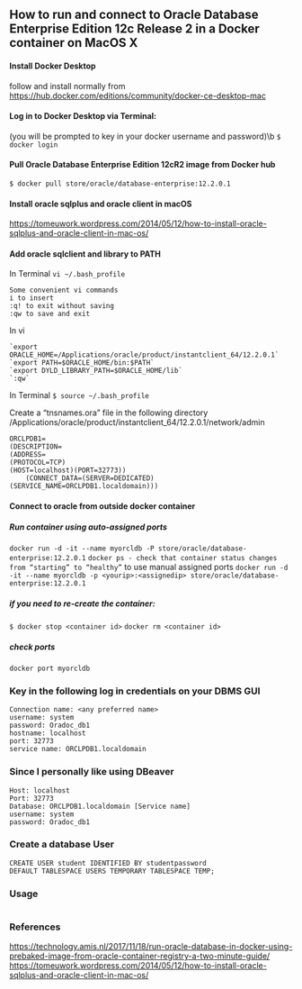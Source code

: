 ## How to run and connect to Oracle Database Enterprise Edition 12c Release 2 in a Docker container on MacOS X

#### Install Docker Desktop 
follow and install normally from https://hub.docker.com/editions/community/docker-ce-desktop-mac
#### Log in to Docker Desktop via Terminal:
(you will be prompted to key in your docker username and password)\b
`$ docker login`
#### Pull Oracle Database Enterprise Edition 12cR2 image from Docker hub
`$ docker pull store/oracle/database-enterprise:12.2.0.1`

#### Install oracle sqlplus and oracle client in macOS
https://tomeuwork.wordpress.com/2014/05/12/how-to-install-oracle-sqlplus-and-oracle-client-in-mac-os/

#### Add oracle sqlclient and library to PATH
In Terminal
`vi ~/.bash_profile`
```
Some convenient vi commands
i to insert
:q! to exit without saving
:qw to save and exit
```
In vi
```
`export ORACLE_HOME=/Applications/oracle/product/instantclient_64/12.2.0.1`
`export PATH=$ORACLE_HOME/bin:$PATH`
`export DYLD_LIBRARY_PATH=$ORACLE_HOME/lib`
`:qw`
```
In Terminal
`$ source ~/.bash_profile`

Create a “tnsnames.ora” file in the following directory 
/Applications/oracle/product/instantclient_64/12.2.0.1/network/admin
```
ORCLPDB1=
(DESCRIPTION=
(ADDRESS=
(PROTOCOL=TCP)
(HOST=localhost)(PORT=32773))
    (CONNECT_DATA=(SERVER=DEDICATED)(SERVICE_NAME=ORCLPDB1.localdomain)))
```

#### Connect to oracle from outside docker container
##### Run container using auto-assigned ports
`docker run -d -it --name myorcldb -P store/oracle/database-enterprise:12.2.0.1`
`docker ps - check that container status changes from “starting” to “healthy”`
to use manual assigned ports
`docker run -d -it --name myorcldb -p <yourip>:<assignedip> store/oracle/database-enterprise:12.2.0.1`
##### if you need to re-create the container:
`$ docker stop <container id>`
`docker rm <container id>`
##### check ports
`docker port myorcldb`

### Key in the following log in credentials on your DBMS GUI
```
Connection name: <any preferred name>
username: system
password: Oradoc_db1
hostname: localhost
port: 32773
service name: ORCLPDB1.localdomain
```

### Since I personally like using DBeaver
```
Host: localhost
Port: 32773
Database: ORCLPDB1.localdomain [Service name]
username: system
password: Oradoc_db1
```

### Create a database User 
`CREATE USER student IDENTIFIED BY studentpassword DEFAULT TABLESPACE USERS TEMPORARY TABLESPACE TEMP;`

### Usage 
```Warning: do not remove the docker container - removal will result in environment and data loss. You will have to restart the setup process again.
```

### References
https://technology.amis.nl/2017/11/18/run-oracle-database-in-docker-using-prebaked-image-from-oracle-container-registry-a-two-minute-guide/
https://tomeuwork.wordpress.com/2014/05/12/how-to-install-oracle-sqlplus-and-oracle-client-in-mac-os/
